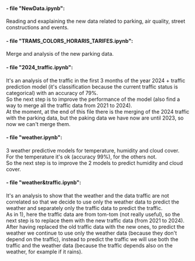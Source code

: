 #### - file "NewData.ipynb":
Reading and exaplaining the new data related to parking, air quality, street constructions and events.

#### - file "TRAMS_COLORS_HORARIS_TARIFES.ipynb":
Merge and analysis of the new parking data.

#### - file "2024_traffic.ipynb":  
It's an analysis of the traffic in the first 3 months of the year 2024 + traffic prediction model (it's classification because the current traffic status is categorical) with an accuracy of 79%.  
So the next step is to improve the performance of the model (also find a way to merge all the traffic data from 2021 to 2024).  
At the moment, at the end of this file there is the merging of the 2024 traffic with the parking data, but the paking data we have now are until 2023, so now we can't merge them.

#### - file "weather.ipynb":  
3 weather predictive models for temperature, humidity and cloud cover.  
For the temperature it's ok (accuracy 99%), for the others not.  
So the next step is to improve the 2 models to predict humidity and cloud cover.
      
#### - file "weather&traffic.ipynb":  
It's an analysis to show that the weather and the data traffic are not correlated so that we decide to use only the weather data to predict the weather and separately only the traffic data to predict the traffic.  
As in 1), here the traffic data are from tom-tom (not really useful), so the next step is to replace them with the new traffic data (from 2021 to 2024).    
After having replaced the old traffic data with the new ones, to predict the weather we continue to use only the weather data (because they don't depend on the traffic), instead to predict the traffic we will use both the traffic and the weather data (because the traffic depends also on the weather, for example if it rains). 
